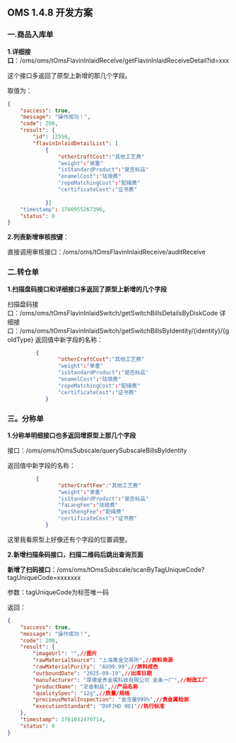 ## OMS 1.4.8 开发方案

### 一.商品入库单

**1.详细接口**：/oms/oms/tOmsFlavinInlaidReceive/getFlavinInlaidReceiveDetail?id=xxx

这个接口多返回了原型上新增的那几个字段。

取值为：

```json
{
    "success": true,
    "message": "操作成功！",
    "code": 200,
    "result": {
        "id": 12556,
        "flavinInlaidDetailList": [
            {
                "otherCraftCost":"其他工艺费"
                "weight":"单重"
                "isStandardProduct":"是否标品"
                "enamelCost":"珐琅费"
                "ropeMatchingCost":"配绳费"
                "certificateCost":"证书费"
               
            }]
    "timestamp": 1760955267396,
    "status": 0
}
```

**2.列表新增审核按键**：

直接调用审核接口：/oms/oms/tOmsFlavinInlaidReceive/auditReceive

### 二.转仓单

**1.扫描盘码接口和详细接口多返回了原型上新增的几个字段**

扫描盘码接口：/oms/oms/tOmsFlavinInlaidSwitch/getSwitchBillsDetailsByDiskCode
详细接口：/oms/oms/tOmsFlavinInlaidSwitch/getSwitchBillsByIdentity/{identity}/{goldType}
返回值中新字段的名称：

```json
         {
                "otherCraftCost":"其他工艺费"
                "weight":"单重"
                "isStandardProduct":"是否标品"
                "enamelCost":"珐琅费"
                "ropeMatchingCost":"配绳费"
                "certificateCost":"证书费"
            }
```

### 三。分称单

**1.分称单明细接口也多返回增原型上那几个字段**

接口：/oms/oms/tOmsSubscale/querySubscaleBillsByIdentity

返回值中新字段的名称：

```json
         {
                "otherCraftFee":"其他工艺费"
                "weight":"单重"
                "isStandardProduct":"是否标品"
                "faLangFee":"珐琅费"
                "peiShengFee":"配绳费"
                "certificateCost":"证书费"
            }
```

这里我看原型上好像还有个字段的位置调整。

**2.新增扫描条码接口，扫描二维码后跳出查询页面**

**新增了扫码接口**：/oms/oms/tOmsSubscale/scanByTagUniqueCode?tagUniqueCode=xxxxxxx

参数：tagUniqueCode为标签唯一码

返回：

```json
{
    "success": true,
    "message": "操作成功！",
    "code": 200,
    "result": {
        "imageUrl": "",//图片
        "rawMaterialSource": "上海黄金交易所",//原料来源
        "rawMaterialPurity": "AU99.99",//原料成色
        "outboundDate": "2025-09-19",//出库日期
        "manufacturer": "厚德金贵金属科技有限公司 金条一厂",//制造工厂
        "productName": "足金制品",//产品名称
        "qualitySpec": "12g",//质量/规格
        "preciousMetalInspection": "金含量999%",//贵金属检测
        "executionStandard": "DVFJHD 001"//执行标准
    },
    "timestamp": 1761032470714,
    "status": 0
}
```

